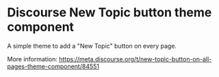 # Discourse New Topic button theme component

A simple theme to add a "New Topic" button on every page.

More information: https://meta.discourse.org/t/new-topic-button-on-all-pages-theme-component/84551
